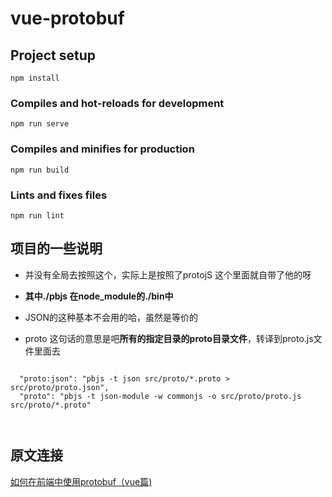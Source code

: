 # vue-protobuf

## Project setup
```
npm install
```

### Compiles and hot-reloads for development
```
npm run serve
```

### Compiles and minifies for production
```
npm run build
```

### Lints and fixes files
```
npm run lint
```
## 项目的一些说明
- 并没有全局去按照这个，实际上是按照了protojS 这个里面就自带了他的呀

- **其中./pbjs 在node_module的./bin中**
- JSON的这种基本不会用的哈，虽然是等价的
- proto 这句话的意思是吧**所有的指定目录的proto目录文件**，转译到proto.js文件里面去

```shell
    
  "proto:json": "pbjs -t json src/proto/*.proto > src/proto/proto.json", 
  "proto": "pbjs -t json-module -w commonjs -o src/proto/proto.js  src/proto/*.proto"



```
## 原文连接
[如何在前端中使用protobuf（vue篇)](https://juejin.cn/post/6844903699458818062?searchId=202406211648301E1D05C96BE9E88E8F0A)

